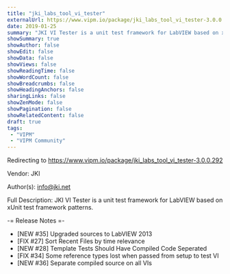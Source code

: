 ```yaml
---
title: "jki_labs_tool_vi_tester"
externalUrl: https://www.vipm.io/package/jki_labs_tool_vi_tester-3.0.0.292
date: 2019-01-25
summary: "JKI VI Tester is a unit test framework for LabVIEW based on xUnit test framework patterns."
showSummary: true
showAuthor: false
showEdit: false
showData: false
showViews: false
showReadingTime: false
showWordCount: false
showBreadcrumbs: false
showHeadingAnchors: false
sharingLinks: false
showZenMode: false
showPagination: false
showRelatedContent: false
draft: true
tags:
 - "VIPM"
 - "VIPM Community"
---
```


Redirecting to https://www.vipm.io/package/jki_labs_tool_vi_tester-3.0.0.292

Vendor: JKI

Author(s): info@jki.net
 
Full Description:
JKI VI Tester is a unit test framework for LabVIEW based on xUnit test framework patterns.

-= Release Notes =-
- [NEW #35] Upgraded sources to LabVIEW 2013
- [FIX #27] Sort Recent Files by time relevance
- [NEW #28] Template Tests Should Have Compiled Code Seperated
- [FIX #34] Some reference types lost when passed from setup to test VI
- [NEW #36] Separate compiled source on all VIs